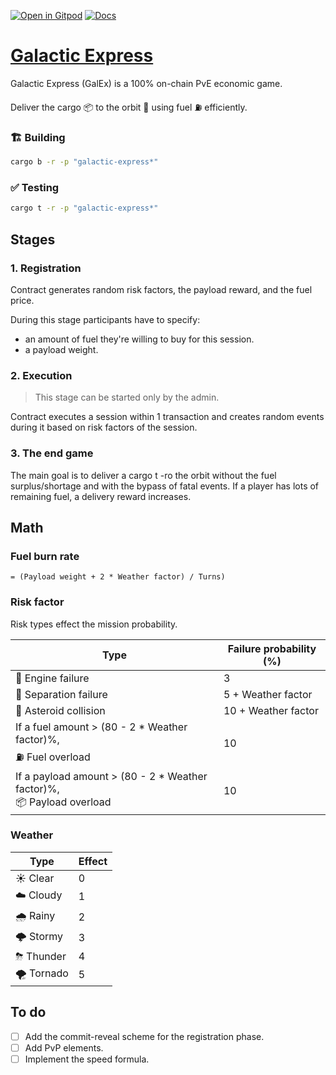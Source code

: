 [![Open in Gitpod](https://img.shields.io/badge/Open_in-Gitpod-white?logo=gitpod)](https://gitpod.io/#FOLDER=galactic-express/https://github.com/gear-foundation/dapps)
[![Docs](https://img.shields.io/github/actions/workflow/status/gear-foundation/dapps/contracts.yml?logo=rust&label=docs)](https://dapps.gear.rs/galactic_express_io)

# [Galactic Express](https://wiki.gear-tech.io/docs/examples/Gaming/galactic-express)

Galactic Express (GalEx) is a 100% on-chain PvE economic game.

Deliver the cargo 📦 to the orbit 🌌 using fuel ⛽️ efficiently.

### 🏗️ Building

```sh
cargo b -r -p "galactic-express*"
```

### ✅ Testing

```sh
cargo t -r -p "galactic-express*"
```

## Stages

### 1. Registration

Contract generates random risk factors, the payload reward, and the fuel price.

During this stage participants have to specify:
- an amount of fuel they're willing to buy for this session.
- a payload weight.

### 2. Execution

> This stage can be started only by the admin.

Contract executes a session within 1 transaction and creates random events during it based on risk factors of the session.

### 3. The end game

The main goal is to deliver a cargo t -ro the orbit without the fuel surplus/shortage and with the bypass of fatal events. If a player has lots of remaining fuel, a delivery reward increases.

## Math

### Fuel burn rate

`= (Payload weight + 2 * Weather factor) / Turns)`

### Risk factor

Risk types effect the mission probability.

|                                                        Type                 | Failure probability (%) |
| --------------------------------------------------------------------------- | ----------------------- |
|                                                       🚫 Engine failure     | 3                       |
|                                                       🚀 Separation failure | 5 + Weather factor      |
|                                                       🗿 Asteroid collision | 10 + Weather factor     |
| If a fuel amount > (80 - 2 * Weather factor)%,<br>    ⛽ Fuel overload      | 10                      |
| If a payload amount > (80 - 2 * Weather factor)%,<br> 📦 Payload overload   | 10                      |

### Weather

| Type       | Effect |
| ---------- | ------ |
| ☀️ Clear   | 0      |
| ☁️ Cloudy  | 1      |
| 🌧 Rainy   | 2      |
| 🌩 Stormy  | 3      |
| ⛈ Thunder | 4      |
| 🌪 Tornado | 5      |

## To do
- [ ] Add the commit-reveal scheme for the registration phase.
- [ ] Add PvP elements.
- [ ] Implement the speed formula.
